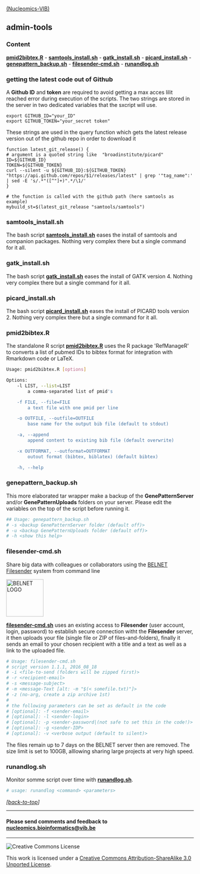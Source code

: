 [(Nucleomics-VIB)](https://github.com/Nucleomics-VIB)
## admin-tools 

### Content
**[pmid2bibtex.R](#pmid2bibtexr)** - **[samtools_install.sh](#samtools_installsh)** - **[gatk_install.sh](#gatk_installsh)** - **[picard_install.sh](#picard_installsh)** - **[genepattern_backup.sh](#genepattern_backupsh)** - **[filesender-cmd.sh](#filesender-cmdsh)** - **[runandlog.sh](#runandlogsh)** 

<hl>

### **getting the latest code out of Github**
	
A **Github ID** and **token** are required to avoid getting a max acces lilit reached error during execution of the scripts. The two strings are stored in the server in two dedicated variables that the sxcript will use.

```
export GITHUB_ID="your_ID"
export GITHUB_TOKEN="your_secret token"
```

These strings are used in the query function which gets the latest release version out of the github repo in order to download it

```
function latest_git_release() {
# argument is a quoted string like  "broadinstitute/picard"
ID=${GITHUB_ID}
TOKEN=${GITHUB_TOKEN}
curl --silent -u ${GITHUB_ID}:${GITHUB_TOKEN} "https://api.github.com/repos/$1/releases/latest" | grep '"tag_name":' | sed -E 's/.*"([^"]+)".*/\1/'
}
	
# the function is called with the github path (here samtools as example)
mybuild_st=$(latest_git_release "samtools/samtools")
```

### **samtools_install.sh**

The bash script **[samtools_install.sh](samtools_install.sh)** eases the install of samtools and companion packages. Nothing very complex there but a single command for it all.

### **gatk_install.sh**

The bash script **[gatk_install.sh](gatk_install.sh)** eases the install of GATK version 4. Nothing very complex there but a single command for it all.

### **picard_install.sh**

The bash script **[picard_install.sh](picard_install.sh)** eases the install of PICARD tools version 2. Nothing very complex there but a single command for it all.


### **pmid2bibtex.R**

The standalone R script **[pmid2bibtex.R](pmid2bibtex.R)** uses the R package 'RefManageR' to converts a list of pubmed IDs to bibtex format for integration with Rmarkdown code or LaTeX.

```bash
Usage: pmid2bibtex.R [options]

Options:
	-l LIST, --list=LIST
		a comma-separated list of pmid's

	-f FILE, --file=FILE
		a text file with one pmid per line

	-o OUTFILE, --outfile=OUTFILE
		base name for the output bib file (default to stdout)

	-a, --append
		append content to existing bib file (default overwrite)

	-x OUTFORMAT, --outformat=OUTFORMAT
		outout format (bibtex, biblatex) (default bibtex)

	-h, --help
```

### **genepattern_backup.sh**

This more elaborated tar wrapper make a backup of the **GenePatternServer** and/or **GenePatternUploads** folders on your server. Please edit the variables on the top of the script before running it.

```bash
## Usage: genepattern_backup.sh
# -s <backup GenePatternServer folder (default off)>
# -u <backup GenePatternUploads folder (default off)>
# -h <show this help>
```

### **filesender-cmd.sh**

Share big data with colleagues or collaborators using the [BELNET Filesender](https://www.belnet.be/en/services/identity-mobility-federation/filesender) system from command line

<img src="https://federation.belnet.be/images/belnetlogo.png" alt="BELNET LOGO" style="width: 100px;"/>

**[filesender-cmd.sh](filesender-cmd.sh)** uses an existing access to **Filesender** (user account, login, password) to establish secure connection witht the **Filesender** server, it then uploads your file (single file or ZIP of files-and-folders), finally it sends an email to your chosen recipient with a title and a text as well as a link to the uploaded file.
```bash
# Usage: filesender-cmd.sh 
# script version 1.1.1, 2016_08_18
# -i <file-to-send (folders will be zipped first)> 
# -r <recipient-email>
# -s <message-subject>
# -m <message-Text [alt: -m "$(< somefile.txt)"]>
# -z (no-arg, create a zip archive 1st)
#
# the following parameters can be set as default in the code
# [optional]: -f <sender-email>
# [optional]: -l <sender-login>
# [optional]: -p <sender-password|(not safe to set this in the code!)>
# [optional]: -g <sender-IDP>
# [optional]: -v <verbose output (default to silent)>
```

The files remain up to 7 days on the BELNET server then are removed. The size limit is set to 100GB, alllowing sharing large projects at very high speed.

### **runandlog.sh**

Monitor somme script over time with **[runandlog.sh](runandlog.sh)**.

```bash
# usage: runandlog <command> <parameters>
```

*[[back-to-top](#top)]*  

<hr>

<h4>Please send comments and feedback to <a href="mailto:nucleomics.bioinformatics@vib.be">nucleomics.bioinformatics@vib.be</a></h4>

<hr>

![Creative Commons License](http://i.creativecommons.org/l/by-sa/3.0/88x31.png?raw=true)

This work is licensed under a [Creative Commons Attribution-ShareAlike 3.0 Unported License](http://creativecommons.org/licenses/by-sa/3.0/).
